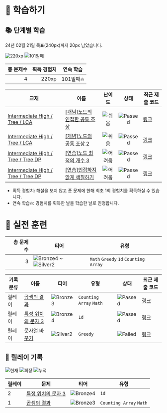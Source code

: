 # 📖 학습하기

## 📚 단계별 학습
24년 02월 21일 목표(240px)까지 20px 남았습니다.

![220xp](https://img.shields.io/badge/EXP-220xp-%235cb85c.svg?for-the-badge)
![101일째](https://img.shields.io/badge/연속학습-101일째-%23E34F26.svg?for-the-badge)

|총 문제수|획득 경험치|연속 학습|
|---:|---:|---|
4|220xp|101일째🔥|

|교재|이름|난이도|상태|최근 제출 코드|
|---|---|:---:|:---:|---|
|[Intermediate High / Tree / LCA](https://www.codetree.ai/missions?missionId=9)|[[개념]노드의 인접한 공통 조상](https://www.codetree.ai/missions/9/problems/adjacent-common-ancestor-nodes)|![쉬움][easy]|![Passed][passed]|[링크](https://github.com/Rynf0rce/codetree-TILs/blob/main/240221/%EB%85%B8%EB%93%9C%EC%9D%98%20%EC%9D%B8%EC%A0%91%ED%95%9C%20%EA%B3%B5%ED%86%B5%20%EC%A1%B0%EC%83%81/adjacent-common-ancestor-nodes.java)|
|[Intermediate High / Tree / LCA](https://www.codetree.ai/missions?missionId=9)|[[개념]노드의 공통 조상 2](https://www.codetree.ai/missions/9/problems/common-ancestor-of-node-2)|![쉬움][easy]|![Passed][passed]|[링크](https://github.com/Rynf0rce/codetree-TILs/blob/main/240221/%EB%85%B8%EB%93%9C%EC%9D%98%20%EA%B3%B5%ED%86%B5%20%EC%A1%B0%EC%83%81%202/common-ancestor-of-node-2.java)|
|[Intermediate High / Tree / Tree DP](https://www.codetree.ai/missions?missionId=9)|[[연습]노드 최적의 개수 3](https://www.codetree.ai/missions/9/problems/node-best-count-3)|![어려움][hard]|![Passed][passed]|[링크](https://github.com/Rynf0rce/codetree-TILs/blob/main/240221/%EB%85%B8%EB%93%9C%20%EC%B5%9C%EC%A0%81%EC%9D%98%20%EA%B0%9C%EC%88%98%203/node-best-count-3.java)|
|[Intermediate High / Tree / Tree DP](https://www.codetree.ai/missions?missionId=9)|[[연습]인접하지 않게 색칠하기](https://www.codetree.ai/missions/9/problems/coloring-not-adjacently)|![어려움][hard]|![Passed][passed]|[링크](https://github.com/Rynf0rce/codetree-TILs/blob/main/240221/%EC%9D%B8%EC%A0%91%ED%95%98%EC%A7%80%20%EC%95%8A%EA%B2%8C%20%EC%83%89%EC%B9%A0%ED%95%98%EA%B8%B0/coloring-not-adjacently.java)|


* 획득 경험치: 해설을 보지 않고 푼 문제에 한해 최초 1회 경험치를 획득하실 수 있습니다.
* 연속 학습🔥: 경험치를 획득한 날을 학습한 날로 인정합니다.


# 🥇 실전 훈련
|총 문제 수|티어|유형|
|---:|---|---|
|3|![Bronze4][b4] ~ ![Silver2][s2]|`Math` `Greedy` `1d` `Counting Array`|

|기록분류|이름|티어|유형|상태|최근 제출 코드|
|---|---|---|---|---|---|
|릴레이|[곱셈의 결과](https://www.codetree.ai/training-field/search/problems/result-of-multiply)|![Bronze3][b3]|`Counting Array` `Math`|![Passed][passed]|[링크](https://github.com/Rynf0rce/codetree-TILs/blob/main/240221/%EA%B3%B1%EC%85%88%EC%9D%98%20%EA%B2%B0%EA%B3%BC/result-of-multiply.java)|
|릴레이|[특정 위치의 문자 3](https://www.codetree.ai/training-field/search/problems/char-in-specific-location-3)|![Bronze4][b4]|`1d`|![Passed][passed]|[링크](https://github.com/Rynf0rce/codetree-TILs/blob/main/240221/%ED%8A%B9%EC%A0%95%20%EC%9C%84%EC%B9%98%EC%9D%98%20%EB%AC%B8%EC%9E%90%203/char-in-specific-location-3.java)|
|릴레이|[문자열 바꾸기](https://www.codetree.ai/training-field/search/problems/replace-string)|![Silver2][s2]|`Greedy`|![Failed][failed]|[링크](https://github.com/Rynf0rce/codetree-TILs/blob/main/240221/%EB%AC%B8%EC%9E%90%EC%97%B4%20%EB%B0%94%EA%BE%B8%EA%B8%B0/replace-string.java)|


## 🏃 릴레이 기록
![현재](https://img.shields.io/badge/현재_릴레이-2-%235cb85c.svg?for-the-badge)
![최장](https://img.shields.io/badge/최장_릴레이-2-%23E34F26.svg?for-the-badge)
![누적](https://img.shields.io/badge/누적_릴레이-2-%2300599C.svg?for-the-badge)

|릴레이|문제|티어|유형|
|---|---|---|---|
|2|[특정 위치의 문자 3](https://www.codetree.ai/training-field/search/problems/char-in-specific-location-3)|![Bronze4][b4]|`1d`|
|1|[곱셈의 결과](https://www.codetree.ai/training-field/search/problems/result-of-multiply)|![Bronze3][b3]|`Counting Array` `Math`|










[b5]: https://img.shields.io/badge/Bronze_5-%235D3E31.svg
[b4]: https://img.shields.io/badge/Bronze_4-%235D3E31.svg
[b3]: https://img.shields.io/badge/Bronze_3-%235D3E31.svg
[b2]: https://img.shields.io/badge/Bronze_2-%235D3E31.svg
[b1]: https://img.shields.io/badge/Bronze_1-%235D3E31.svg
[s5]: https://img.shields.io/badge/Silver_5-%23394960.svg
[s4]: https://img.shields.io/badge/Silver_4-%23394960.svg
[s3]: https://img.shields.io/badge/Silver_3-%23394960.svg
[s2]: https://img.shields.io/badge/Silver_2-%23394960.svg
[s1]: https://img.shields.io/badge/Silver_1-%23394960.svg
[g5]: https://img.shields.io/badge/Gold_5-%23FFC433.svg
[g4]: https://img.shields.io/badge/Gold_4-%23FFC433.svg
[g3]: https://img.shields.io/badge/Gold_3-%23FFC433.svg
[g2]: https://img.shields.io/badge/Gold_2-%23FFC433.svg
[g1]: https://img.shields.io/badge/Gold_1-%23FFC433.svg
[p5]: https://img.shields.io/badge/Platinum_5-%2376DDD8.svg
[p4]: https://img.shields.io/badge/Platinum_4-%2376DDD8.svg
[p3]: https://img.shields.io/badge/Platinum_3-%2376DDD8.svg
[p2]: https://img.shields.io/badge/Platinum_2-%2376DDD8.svg
[p1]: https://img.shields.io/badge/Platinum_1-%2376DDD8.svg
[passed]: https://img.shields.io/badge/Passed-%23009D27.svg
[failed]: https://img.shields.io/badge/Failed-%23D24D57.svg
[easy]: https://img.shields.io/badge/쉬움-%235cb85c.svg?for-the-badge
[medium]: https://img.shields.io/badge/보통-%23FFC433.svg?for-the-badge
[hard]: https://img.shields.io/badge/어려움-%23D24D57.svg?for-the-badge